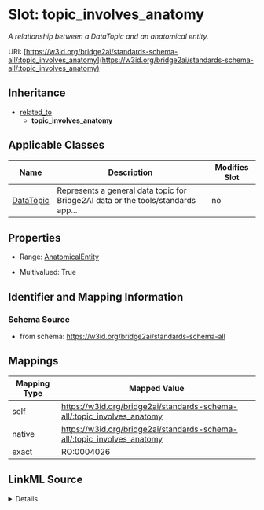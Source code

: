 

# Slot: topic_involves_anatomy


_A relationship between a DataTopic and an anatomical entity._





URI: [https://w3id.org/bridge2ai/standards-schema-all/:topic_involves_anatomy](https://w3id.org/bridge2ai/standards-schema-all/:topic_involves_anatomy)




## Inheritance

* [related_to](related_to.md)
    * **topic_involves_anatomy**






## Applicable Classes

| Name | Description | Modifies Slot |
| --- | --- | --- |
| [DataTopic](DataTopic.md) | Represents a general data topic for Bridge2AI data or the tools/standards app... |  no  |







## Properties

* Range: [AnatomicalEntity](AnatomicalEntity.md)

* Multivalued: True





## Identifier and Mapping Information







### Schema Source


* from schema: https://w3id.org/bridge2ai/standards-schema-all




## Mappings

| Mapping Type | Mapped Value |
| ---  | ---  |
| self | https://w3id.org/bridge2ai/standards-schema-all/:topic_involves_anatomy |
| native | https://w3id.org/bridge2ai/standards-schema-all/:topic_involves_anatomy |
| exact | RO:0004026 |




## LinkML Source

<details>
```yaml
name: topic_involves_anatomy
description: A relationship between a DataTopic and an anatomical entity.
from_schema: https://w3id.org/bridge2ai/standards-schema-all
exact_mappings:
- RO:0004026
rank: 1000
is_a: related_to
domain: DataTopic
inherited: true
alias: topic_involves_anatomy
domain_of:
- DataTopic
range: AnatomicalEntity
multivalued: true

```
</details>